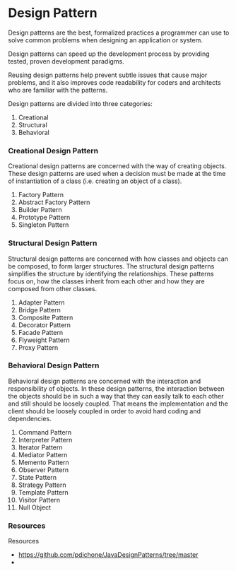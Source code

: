 # Design Pattern
Design patterns are the best, formalized practices a programmer can use to solve common problems when designing an application or system.

Design patterns can speed up the development process by providing tested, proven development paradigms.

Reusing design patterns help prevent subtle issues that cause major problems, and it also improves code readability for 
coders and architects who are familiar with the patterns.

Design patterns are divided into three categories:
  1. Creational
  2. Structural
  3. Behavioral

### Creational Design Pattern

Creational design patterns are concerned with the way of creating objects. These design patterns are used when a decision must 
be made at the time of instantiation of a class (i.e. creating an object of a class).
  1. Factory Pattern
  2. Abstract Factory Pattern
  3. Builder Pattern
  4. Prototype Pattern
  5. Singleton Pattern

### Structural Design Pattern

Structural design patterns are concerned with how classes and objects can be composed, to form larger structures.
The structural design patterns simplifies the structure by identifying the relationships.
These patterns focus on, how the classes inherit from each other and how they are composed from other classes.
  1. Adapter Pattern
  2. Bridge Pattern
  3. Composite Pattern
  4. Decorator Pattern
  5. Facade Pattern
  6. Flyweight Pattern
  7. Proxy Pattern

### Behavioral Design Pattern

Behavioral design patterns are concerned with the interaction and responsibility of objects.
In these design patterns, the interaction between the objects should be in such a way that they can easily talk to each other 
and still should be loosely coupled.
That means the implementation and the client should be loosely coupled in order to avoid hard coding and dependencies.
  1. Command Pattern
  2. Interpreter Pattern
  3. Iterator Pattern
  4. Mediator Pattern
  5. Memento Pattern
  6. Observer Pattern
  7. State Pattern
  8. Strategy Pattern
  9. Template Pattern
  10. Visitor Pattern
  11. Null Object


### Resources
Resources
  - https://github.com/pdichone/JavaDesignPatterns/tree/master
  - 
